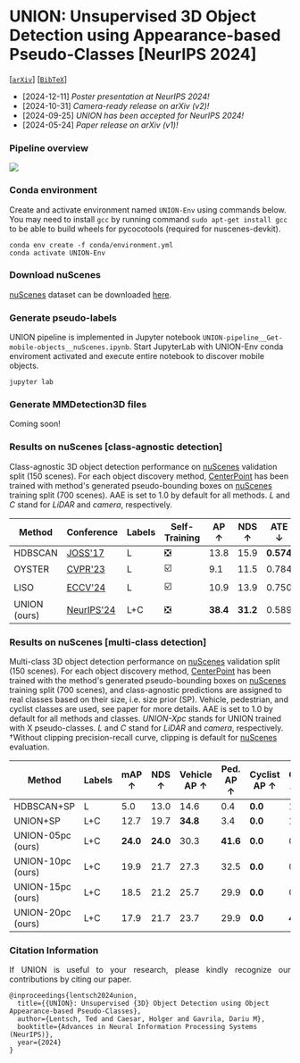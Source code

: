 # UNION: Unsupervised 3D Object Detection using Appearance-based Pseudo-Classes [NeurIPS 2024]



[[`arXiv`](https://arxiv.org/abs/2405.15688)] [[`BibTeX`](#citation-information)]



+ [2024-12-11] *Poster presentation at NeurIPS 2024!*
+ [2024-10-31] *Camera-ready release on arXiv (v2)!*
+ [2024-09-25] *UNION has been accepted for NeurIPS 2024!*
+ [2024-05-24] *Paper release on arXiv (v1)!*



### Pipeline overview
![](readme-data/UNION-pipeline-overview.png)



### Conda environment

Create and activate environment named ``UNION-Env`` using commands below.
You may need to install ``gcc`` by running command ``sudo apt-get install gcc`` to be able to build wheels for pycocotools (required for nuscenes-devkit).

```
conda env create -f conda/environment.yml
conda activate UNION-Env
```



### Download nuScenes

[nuScenes](https://arxiv.org/abs/1903.11027) dataset can be downloaded [here](https://www.nuscenes.org/nuscenes).



### Generate pseudo-labels

UNION pipeline is implemented in Jupyter notebook ``UNION-pipeline__Get-mobile-objects__nuScenes.ipynb``.
Start JupyterLab with UNION-Env conda enviroment activated and execute entire notebook to discover mobile objects.

```
jupyter lab
```



### Generate MMDetection3D files
Coming soon!



### Results on nuScenes [class-agnostic detection]
Class-agnostic 3D object detection performance on [nuScenes](https://arxiv.org/abs/1903.11027) validation split (150 scenes).
For each object discovery method, [CenterPoint](https://arxiv.org/pdf/2006.11275) has been trained with method's generated pseudo-bounding boxes on [nuScenes](https://arxiv.org/abs/1903.11027) training split (700 scenes).
AAE is set to 1.0 by default for all methods.
_L_ and _C_ stand for _LiDAR_ and _camera_, respectively.

| Method       | Conference                                                       | Labels | Self-Training                 | AP ↑     | NDS ↑    | ATE ↓     | ASE ↓     | AOE ↓     | AVE ↓     |
|--------------|------------------------------------------------------------------|--------|-------------------------------|----------|----------|-----------|-----------|-----------|-----------|
| HDBSCAN      | [JOSS'17](https://joss.theoj.org/papers/10.21105/joss.00205.pdf) | L      | :negative_squared_cross_mark: | 13.8     | 15.9     | **0.574** | 0.522     | 1.601     | 1.531     |
| OYSTER       | [CVPR'23](https://arxiv.org/pdf/2311.02007)                      | L      | :ballot_box_with_check:       |  9.1     | 11.5     | 0.784     | 0.521     | 1.514     | -         |
| LISO         | [ECCV'24](https://arxiv.org/pdf/2403.07071)                      | L      | :ballot_box_with_check:       | 10.9     | 13.9     | 0.750     | **0.409** | 1.062     | -         |
| UNION (ours) | [NeurIPS'24](https://arxiv.org/pdf/2405.15688)                   | L+C    | :negative_squared_cross_mark: | **38.4** | **31.2** | 0.589     | 0.497     | **0.874** | **0.836** |



### Results on nuScenes [multi-class detection]
Multi-class 3D object detection performance on [nuScenes](https://arxiv.org/abs/1903.11027) validation split (150 scenes).
For each object discovery method, [CenterPoint](https://arxiv.org/pdf/2006.11275) has been trained with the method's generated pseudo-bounding boxes on [nuScenes](https://arxiv.org/abs/1903.11027) training split (700 scenes), and class-agnostic predictions are assigned to real classes based on their size, i.e. size prior (SP).
Vehicle, pedestrian, and cyclist classes are used, see paper for more details.
AAE is set to 1.0 by default for all methods and classes.
_UNION-Xpc_ stands for UNION trained with X pseudo-classes.
_L_ and _C_ stand for _LiDAR_ and _camera_, respectively.
&dagger;Without clipping precision-recall curve, clipping is default for [nuScenes](https://arxiv.org/abs/1903.11027) evaluation.

| Method            | Labels | mAP ↑     | NDS ↑     | Vehicle AP ↑ | Ped. AP ↑ | Cyclist AP ↑ | Cyclist AP&dagger; ↑ |
|-------------------|--------|-----------|-----------|--------------|-----------|--------------|----------------------|
| HDBSCAN+SP        | L      |  5.0      | 13.0      | 14.6         |  0.4      | **0.0**      | 1.3                  |
| UNION+SP          | L+C    | 12.7      | 19.7      | **34.8**     |  3.4      | **0.0**      | 1.6                  |
| UNION-05pc (ours) | L+C    | **24.0**  | **24.0**  | 30.3         | **41.6**  | **0.0**      | 0.8                  |
| UNION-10pc (ours) | L+C    | 19.9      | 21.7      | 27.3         | 32.5      | **0.0**      | 0.5                  |
| UNION-15pc (ours) | L+C    | 18.5      | 21.2      | 25.7         | 29.9      | **0.0**      | 0.4                  |
| UNION-20pc (ours) | L+C    | 17.9      | 21.7      | 23.7         | 29.9      | **0.0**      | **4.2**              |



### Citation Information
<p align="justify">
If UNION is useful to your research, please kindly recognize our contributions by citing our paper.
</p>

```
@inproceedings{lentsch2024union,
  title={{UNION}: Unsupervised {3D} Object Detection using Object Appearance-based Pseudo-Classes},
  author={Lentsch, Ted and Caesar, Holger and Gavrila, Dariu M},
  booktitle={Advances in Neural Information Processing Systems (NeurIPS)},
  year={2024}
}
```

